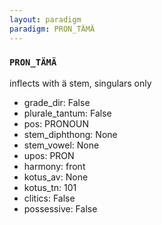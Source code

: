 ```yaml
---
layout: paradigm
paradigm: PRON_TÄMÄ
---
```

### ` PRON_TÄMÄ `

inflects with ä stem, singulars only 
* grade_dir: False
* plurale_tantum: False
* pos: PRONOUN
* stem_diphthong: None
* stem_vowel: None
* upos: PRON
* harmony: front
* kotus_av: None
* kotus_tn: 101
* clitics: False
* possessive: False
